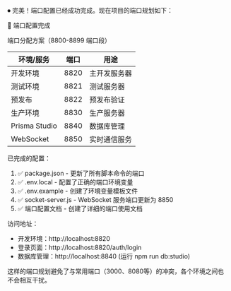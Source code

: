 ⏺ 完美！端口配置已经成功完成。现在项目的端口规划如下：

  🎯 端口配置完成

  端口分配方案（8800-8899 端口段）

  | 环境/服务         | 端口   | 用途     |
  |---------------|------|--------|
  | 开发环境          | 8820 | 主开发服务器 |
  | 测试环境          | 8821 | 测试服务器  |
  | 预发布           | 8822 | 预发布验证  |
  | 生产环境          | 8830 | 生产服务器  |
  | Prisma Studio | 8840 | 数据库管理  |
  | WebSocket     | 8850 | 实时通信服务 |

  已完成的配置：

  1. ✅ package.json - 更新了所有脚本命令的端口
  2. ✅ .env.local - 配置了正确的端口环境变量
  3. ✅ .env.example - 创建了环境变量模板文件
  4. ✅ socket-server.js - WebSocket 服务端口更新为 8850
  5. ✅ 端口配置文档 - 创建了详细的端口使用文档

  访问地址：

  - 开发环境：http://localhost:8820
  - 登录页面：http://localhost:8820/auth/login
  - 数据库管理：http://localhost:8840 (运行 npm run db:studio)

  这样的端口规划避免了与常用端口（3000、8080等）的冲突，各个环境之间也不会相互干扰。